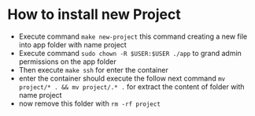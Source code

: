 # How to install new Project
-   Execute command `make new-project` this command creating a new file into app folder with name project
-   Execute command `sudo chown -R $USER:$USER ./app` to grand admin permissions on the app folder
-   Then execute `make ssh` for enter the container
-   enter the container should execute the follow next command `mv project/* . && mv project/.* .` for extract the content of folder with name project
-   now remove this folder with `rm -rf project`
